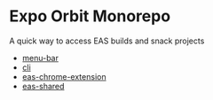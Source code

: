# Expo Orbit Monorepo

A quick way to access EAS builds and snack projects

- [menu-bar](./apps/menu-bar/README.md)
- [cli](./apps/cli/README.md)
- [eas-chrome-extension](./apps/eas-chrome-extension/README.md)
- [eas-shared](./packages/eas-shared/README.md)
